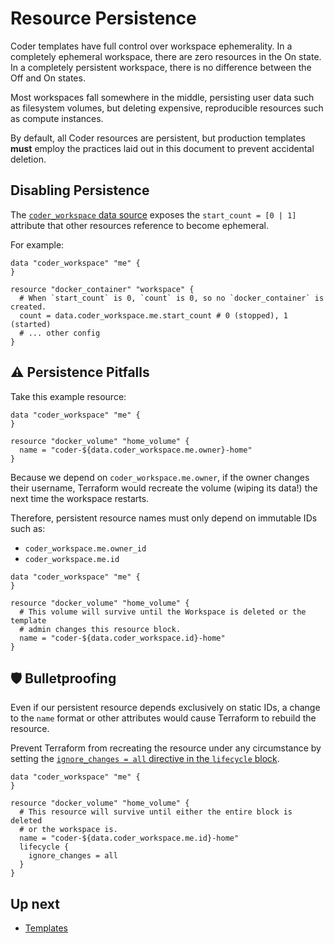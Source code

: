 # Resource Persistence

Coder templates have full control over workspace ephemerality. In a 
completely ephemeral workspace, there are zero resources in the On state. In
a completely persistent workspace, there is no difference between the Off and
On states.

Most workspaces fall somewhere in the middle, persisting user data
such as filesystem volumes, but deleting expensive, reproducible resources
such as compute instances.

By default, all Coder resources are persistent, but
production templates **must** employ the practices laid out in this document
to prevent accidental deletion.

## Disabling Persistence

The [`coder_workspace` data source](https://registry.terraform.io/providers/coder/coder/latest/docs/data-sources/workspace) exposes the `start_count = [0 | 1]` attribute that other
resources reference to become ephemeral.

For example:

```hcl
data "coder_workspace" "me" {
}

resource "docker_container" "workspace" {
  # When `start_count` is 0, `count` is 0, so no `docker_container` is created.
  count = data.coder_workspace.me.start_count # 0 (stopped), 1 (started)
  # ... other config
}
```

## ⚠️ Persistence Pitfalls

Take this example resource:

```hcl
data "coder_workspace" "me" {
}

resource "docker_volume" "home_volume" {
  name = "coder-${data.coder_workspace.me.owner}-home"
}
```

Because we depend on `coder_workspace.me.owner`, if the owner changes their
username, Terraform would recreate the volume (wiping its data!) the next
time the workspace restarts. 

Therefore, persistent resource names must only depend on immutable IDs such as:
* `coder_workspace.me.owner_id`
* `coder_workspace.me.id`

```hcl
data "coder_workspace" "me" {
}

resource "docker_volume" "home_volume" {
  # This volume will survive until the Workspace is deleted or the template
  # admin changes this resource block.
  name = "coder-${data.coder_workspace.id}-home"
}
```

## 🛡 Bulletproofing
Even if our persistent resource depends exclusively on static IDs, a change to
the `name` format or other attributes would cause Terraform to rebuild the resource.

Prevent Terraform from recreating the resource under any circumstance by setting the [`ignore_changes = all` directive in the `lifecycle` block](https://developer.hashicorp.com/terraform/language/meta-arguments/lifecycle#ignore_changes).

```hcl
data "coder_workspace" "me" {
}

resource "docker_volume" "home_volume" {
  # This resource will survive until either the entire block is deleted
  # or the workspace is.
  name = "coder-${data.coder_workspace.me.id}-home"
  lifecycle {
    ignore_changes = all
  }
}
```

## Up next

- [Templates](../templates.md)
